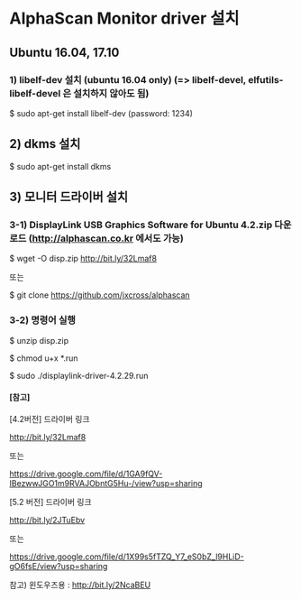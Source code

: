 # AlphaScan Monitor driver 설치

## Ubuntu 16.04, 17.10

### 1) libelf-dev 설치 (ubuntu 16.04 only) (=> libelf-devel, elfutils-libelf-devel 은 설치하지 않아도 됨)

$ sudo apt-get install libelf-dev 
(password: 1234)

## 2) dkms 설치
$ sudo apt-get install dkms

## 3) 모니터 드라이버 설치

### 3-1) DisplayLink USB Graphics Software for Ubuntu 4.2.zip 다운로드 (http://alphascan.co.kr 에서도 가능)
$ wget  -O disp.zip   http://bit.ly/32Lmaf8

또는 

$ git clone https://github.com/jxcross/alphascan

### 3-2) 명령어 실행

$ unzip disp.zip

$ chmod u+x *.run

$ sudo ./displaylink-driver-4.2.29.run
 


#### [참고]
[4.2버전] 드라이버 링크

http://bit.ly/32Lmaf8

또는

https://drive.google.com/file/d/1GA9fQV-IBezwwJGO1m9RVAJObntG5Hu-/view?usp=sharing

[5.2 버전] 드라이버 링크 

http://bit.ly/2JTuEbv

또는

https://drive.google.com/file/d/1X99s5fTZQ_Y7_eS0bZ_l9HLiD-gO6fsE/view?usp=sharing

참고) 윈도우즈용 : http://bit.ly/2NcaBEU

 


